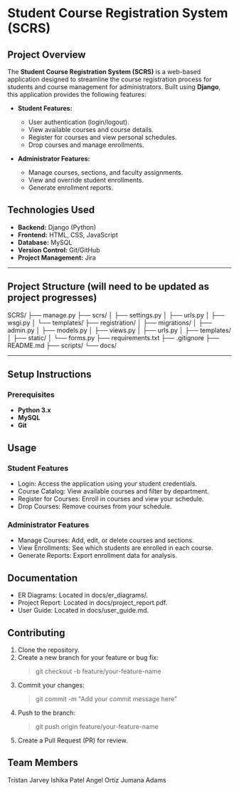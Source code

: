 # Student Course Registration System (SCRS)

## Project Overview

The **Student Course Registration System (SCRS)** is a web-based application designed to streamline the course registration process for students and course management for administrators. Built using **Django**, this application provides the following features:

- **Student Features:**

  - User authentication (login/logout).
  - View available courses and course details.
  - Register for courses and view personal schedules.
  - Drop courses and manage enrollments.

- **Administrator Features:**

  - Manage courses, sections, and faculty assignments.
  - View and override student enrollments.
  - Generate enrollment reports.

## Technologies Used

- **Backend:** Django (Python)
- **Frontend:** HTML, CSS, JavaScript
- **Database:** MySQL
- **Version Control:** Git/GitHub
- **Project Management:** Jira

---

## Project Structure (will need to be updated as project progresses)

SCRS/
├── manage.py
├── scrs/
│ ├── settings.py
│ ├── urls.py
│ ├── wsgi.py
│ └── templates/
├── registration/
│ ├── migrations/
│ ├── admin.py
│ ├── models.py
│ ├── views.py
│ ├── urls.py
│ ├── templates/
│ ├── static/
│ └── forms.py
├── requirements.txt
├── .gitignore
├── README.md
├── scripts/
└── docs/

---

## Setup Instructions

### Prerequisites

- **Python 3.x**
- **MySQL**
- **Git**

## Usage

### Student Features

- Login: Access the application using your student credentials.
- Course Catalog: View available courses and filter by department.
- Register for Courses: Enroll in courses and view your schedule.
- Drop Courses: Remove courses from your schedule.

### Administrator Features

- Manage Courses: Add, edit, or delete courses and sections.
- View Enrollments: See which students are enrolled in each course.
- Generate Reports: Export enrollment data for analysis.

## Documentation

- ER Diagrams: Located in docs/er_diagrams/.
- Project Report: Located in docs/project_report.pdf.
- User Guide: Located in docs/user_guide.md.

## Contributing

1. Clone the repository.
2. Create a new branch for your feature or bug fix:
   > git checkout -b feature/your-feature-name
3. Commit your changes:
   > git commit -m "Add your commit message here"
4. Push to the branch:
   > git push origin feature/your-feature-name
5. Create a Pull Request (PR) for review.

## Team Members

Tristan Jarvey
Ishika Patel
Angel Ortiz
Jumana Adams
